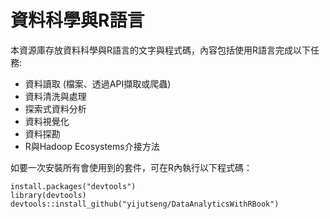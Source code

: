 
# 資料科學與R語言

本資源庫存放資料科學與R語言的文字與程式碼，內容包括使用R語言完成以下任務:

- 資料讀取 (檔案、透過API擷取或爬蟲)
- 資料清洗與處理 
- 探索式資料分析
- 資料視覺化
- 資料探勘
- R與Hadoop Ecosystems介接方法

如要一次安裝所有會使用到的套件，可在R內執行以下程式碼：
```{r}
install.packages("devtools")
library(devtools)
devtools::install_github("yijutseng/DataAnalyticsWithRBook")
```
